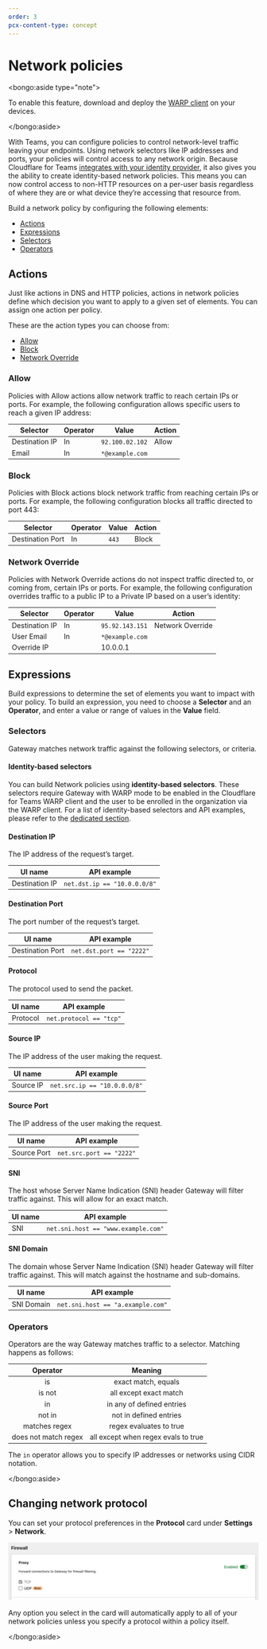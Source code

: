 ```yaml
---
order: 3
pcx-content-type: concept
---
```


# Network policies

<bongo:aside type="note">

To enable this feature, download and deploy the [WARP client](/connections/connect-devices/warp/deployment) on your devices.

</bongo:aside>

With Teams, you can configure policies to control network-level traffic leaving your endpoints. Using network selectors like IP addresses and ports, your policies will control access to any network origin. Because Cloudflare for Teams [integrates with your identity provider](/identity/idp-integration), it also gives you the ability to create identity-based network policies. This means you can now control access to non-HTTP resources on a per-user basis regardless of where they are or what device they’re accessing that resource from.

Build a network policy by configuring the following elements:

- [Actions](#actions)
- [Expressions](#expressions)
- [Selectors](#selectors)
- [Operators](#operators)

## Actions

Just like actions in DNS and HTTP policies, actions in network policies define which decision you want to apply to a given set of elements. You can assign one action per policy.

These are the action types you can choose from:

- [Allow](#allow)
- [Block](#block)
- [Network Override](#network-override)

### Allow

Policies with Allow actions allow network traffic to reach certain IPs or ports. For example, the following configuration allows specific users to reach a given IP address:

| Selector       | Operator | Value           | Action |
| -------------- | -------- | --------------- | ------ |
| Destination IP | In       | `92.100.02.102` | Allow  |
| Email          | In       | `*@example.com` |        |

### Block

Policies with Block actions block network traffic from reaching certain IPs or ports. For example, the following configuration blocks all traffic directed to port 443:

| Selector         | Operator | Value | Action |
| ---------------- | -------- | ----- | ------ |
| Destination Port | In       | `443` | Block  |

### Network Override

Policies with Network Override actions do not inspect traffic directed to, or coming from, certain IPs or ports. For example, the following configuration overrides traffic to a public IP to a Private IP based on a user’s identity:

| Selector       | Operator | Value           | Action           |
| -------------- | -------- | --------------- | ---------------- |
| Destination IP | In       | `95.92.143.151` | Network Override |
| User Email     | In       | `*@example.com` |                  |
| Override IP    |          | 10.0.0.1        |                  |

## Expressions

Build expressions to determine the set of elements you want to impact with your policy. To build an expression, you need to choose a **Selector** and an **Operator**, and enter a value or range of values in the **Value** field.

### Selectors

Gateway matches network traffic against the following selectors, or criteria.

#### Identity-based selectors

You can build Network policies using **identity-based selectors**. These selectors require Gateway with WARP mode to be enabled in the Cloudflare for Teams WARP client and the user to be enrolled in the organization via the WARP client. For a list of identity-based selectors and API examples, please refer to the [dedicated section](/policies/filtering/identity-selectors).

#### Destination IP

The IP address of the request’s target.

| UI name        | API example                  |
| -------------- | ---------------------------- |
| Destination IP | `net.dst.ip == "10.0.0.0/8"` |

#### Destination Port

The port number of the request’s target.

| UI name          | API example              |
| ---------------- | ------------------------ |
| Destination Port | `net.dst.port == "2222"` |

#### Protocol

The protocol used to send the packet.

| UI name  | API example             |
| -------- | ----------------------- |
| Protocol | `net.protocol == "tcp"` |

#### Source IP

The IP address of the user making the request.

| UI name   | API example                  |
| --------- | ---------------------------- |
| Source IP | `net.src.ip == "10.0.0.0/8"` |

#### Source Port

The IP address of the user making the request.

| UI name     | API example              |
| ----------- | ------------------------ |
| Source Port | `net.src.port == "2222"` |

#### SNI

The host whose Server Name Indication (SNI) header Gateway will filter traffic against. This will allow for an exact match.

| UI name | API example                         |
| ------- | ----------------------------------- |
| SNI     | `net.sni.host == "www.example.com"` |

#### SNI Domain

The domain whose Server Name Indication (SNI) header Gateway will filter traffic against. This will match against the hostname and sub-domains.

| UI name    | API example                       |
| ---------- | --------------------------------- |
| SNI Domain | `net.sni.host == "a.example.com"` |

### Operators

Operators are the way Gateway matches traffic to a selector. Matching happens as follows:

|       Operator       |               Meaning               |
| :------------------: | :---------------------------------: |
|          is          |         exact match, equals         |
|        is not        |       all except exact match        |
|          in          |      in any of defined entries      |
|        not in        |       not in defined entries        |
|    matches regex     |       regex evaluates to true       |
| does not match regex | all except when regex evals to true |

<Aside>

The <code>in</code> operator allows you to specify IP addresses or networks using CIDR notation.

</bongo:aside>

## Changing network protocol

You can set your protocol preferences in the **Protocol** card under **Settings** > **Network**.

![Protocol settings](../../../static/documentation/policies/protocol-settings.png)

<Aside>

Any option you select in the card will automatically apply to all of your network policies unless you specify a protocol within a policy itself.

</bongo:aside>
